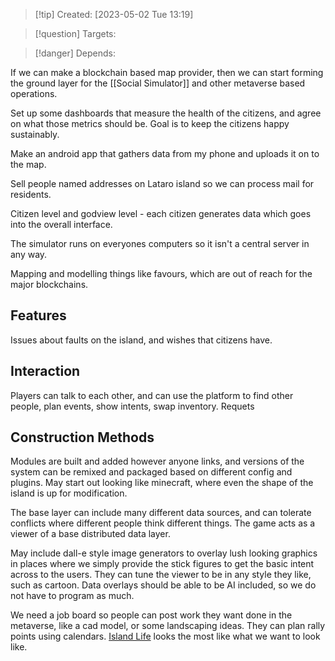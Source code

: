 
>[!tip] Created: [2023-05-02 Tue 13:19]

>[!question] Targets: 

>[!danger] Depends: 

If we can make a blockchain based map provider, then we can start forming the ground layer for the [[Social Simulator]] and other metaverse based operations.

Set up some dashboards that measure the health of the citizens, and agree on what those metrics should be.  Goal is to keep the citizens happy sustainably.

Make an android app that gathers  data from my phone and uploads it on to the map.

Sell people named addresses on Lataro island so we can process mail for residents.

Citizen level and godview level - each citizen generates data which goes into the overall interface.

The simulator runs on everyones computers so it isn't a central server in any way.

Mapping and modelling things like favours, which are out of reach for the major blockchains.

## Features
Issues about faults on the island, and wishes that citizens have.


## Interaction
Players can talk to each other, and can use the platform to find other people, plan events, show intents, swap inventory.  Requets

## Construction Methods
Modules are built and added however anyone links, and versions of the system can be remixed and packaged based on different config and plugins.  May start out looking like minecraft, where even the shape of the island is up for modification.

The base layer can include many different data sources, and can tolerate conflicts where different people think different things.  The game acts as a viewer of a base distributed data layer.

May include dall-e style image generators to overlay lush looking graphics in places where we simply provide the stick figures to get the basic intent across to the users.  They can tune the viewer to be in any style they like, such as cartoon.  Data overlays should be able to be AI included, so we do not have to program as much.

We need a job board so people can post work they want done in the metaverse, like a cad model, or some landscaping ideas.  They can plan rally points using calendars. [Island Life](https://islandersconsole.com/) looks the most like what we want to look like.